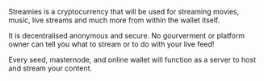 

Streamies is a cryptocurrency that will be used for streaming movies, music, live streams and much more from within the wallet itself.

It is decentralised anonymous and secure. No gourverment or platform owner can tell you what to stream or to do with your live feed!

Every seed, masternode, and online wallet will function as a server to host and stream your content.
